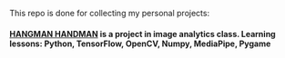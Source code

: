 This repo is done for collecting my personal projects:

#### [HANGMAN HANDMAN](https://github.com/sujarins/project/tree/main/HANGMAN%20(Image%20Analytic)) is a project in image analytics class. Learning lessons: Python, TensorFlow, OpenCV, Numpy, MediaPipe, Pygame
<br>

   

